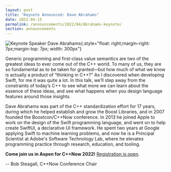 ```yaml
---
layout: post
title: "Keynote Announced: Dave Abrahams"
date: 2022-04-15
permalink: /announcements/2022/04/Abrahams-keynote/
section: announcements
---
```


![Keynote Speaker Dave Abrahams](/assets/img/posts/2022/abrahams.jpg "Keynote Speaker Dave Abrahams"){:style="float: right;margin-right: 7px;margin-top: 7px; width: 300px"}

Generic programming and first-class value semantics are two of the greatest ideas to ever come out of the C++ world.  To many of us, they are so fundamental as to be taken for granted—but how much of what we know is actually a product of “thinking in C++?” As I discovered when developing Swift,  for me it was quite a lot.  In this talk, we’ll step away from the constraints of today’s C++ to see what more we can learn about the essence of these ideas, and see what happens when you design language features around those insights.

<!--break-->
Dave Abrahams was part of the C++ standardization effort for 17 years, during which he helped establish and grow the Boost Libraries, and in 2007 founded the Boostcon/C++Now conference. In 2013 he joined Apple to work on the design of the Swift programming language, and went on to help create SwiftUI, a declarative UI framework.  He spent two years at Google applying Swift to machine learning problems, and now he is a Principal Scientist at Adobe's Software Technology Lab, where he elevates programming practice through research, education, and tooling.

**Come join us in Aspen for C++Now 2022!** [Registration is open](/registration/).

-- Bob Steagall, C++Now Conference Chair
